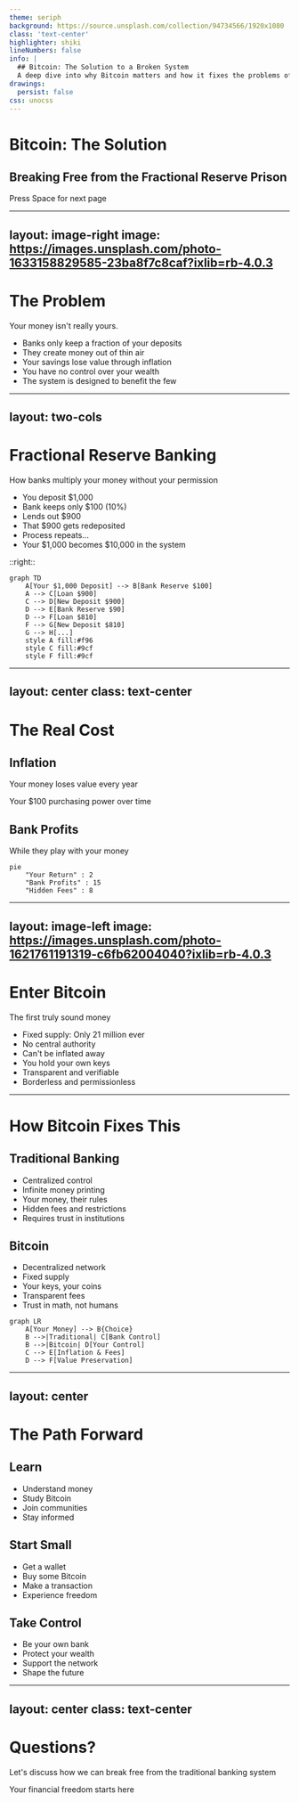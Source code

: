 ```yaml
---
theme: seriph
background: https://source.unsplash.com/collection/94734566/1920x1080
class: 'text-center'
highlighter: shiki
lineNumbers: false
info: |
  ## Bitcoin: The Solution to a Broken System
  A deep dive into why Bitcoin matters and how it fixes the problems of fractional reserve banking.
drawings:
  persist: false
css: unocss
---
```


# Bitcoin: The Solution
## Breaking Free from the Fractional Reserve Prison

<div class="pt-12">
  <span @click="$slidev.nav.next" class="px-2 py-1 rounded cursor-pointer" hover="bg-white bg-opacity-10">
    Press Space for next page <carbon:arrow-right class="inline"/>
  </span>
</div>

---
layout: image-right
image: https://images.unsplash.com/photo-1633158829585-23ba8f7c8caf?ixlib=rb-4.0.3
---

# The Problem

Your money isn't really yours.

<v-clicks>

- Banks only keep a fraction of your deposits
- They create money out of thin air
- Your savings lose value through inflation
- You have no control over your wealth
- The system is designed to benefit the few

</v-clicks>

---
layout: two-cols
---

# Fractional Reserve Banking

How banks multiply your money without your permission

<v-clicks>

- You deposit $1,000
- Bank keeps only $100 (10%)
- Lends out $900
- That $900 gets redeposited
- Process repeats...
- Your $1,000 becomes $10,000 in the system

</v-clicks>

::right::

```mermaid {scale: 0.7}
graph TD
    A[Your $1,000 Deposit] --> B[Bank Reserve $100]
    A --> C[Loan $900]
    C --> D[New Deposit $900]
    D --> E[Bank Reserve $90]
    D --> F[Loan $810]
    F --> G[New Deposit $810]
    G --> H[...]
    style A fill:#f96
    style C fill:#9cf
    style F fill:#9cf
```

---
layout: center
class: text-center
---

# The Real Cost

<div grid="~ cols-2 gap-4">
<div>

## Inflation
Your money loses value every year

<div v-click class="mt-4">
<Counter :count="100" />
<p class="text-sm opacity-75">Your $100 purchasing power over time</p>
</div>

</div>
<div>

## Bank Profits
While they play with your money

```mermaid {scale: 0.7}
pie
    "Your Return" : 2
    "Bank Profits" : 15
    "Hidden Fees" : 8
```

</div>
</div>

---
layout: image-left
image: https://images.unsplash.com/photo-1621761191319-c6fb62004040?ixlib=rb-4.0.3
---

# Enter Bitcoin

The first truly sound money

<v-clicks>

- Fixed supply: Only 21 million ever
- No central authority
- Can't be inflated away
- You hold your own keys
- Transparent and verifiable
- Borderless and permissionless

</v-clicks>

<!--
- How many Millionaires are there?
- What happens if there is one server with all your data in it and it goes down?
- calculator analogy and on changing 1+1 = 2.
-
-->

---

# How Bitcoin Fixes This

<div class="grid grid-cols-2 gap-4">

<div v-click>

## Traditional Banking
- Centralized control
- Infinite money printing
- Your money, their rules
- Hidden fees and restrictions
- Requires trust in institutions

</div>

<div v-click>

## Bitcoin
- Decentralized network
- Fixed supply
- Your keys, your coins
- Transparent fees
- Trust in math, not humans

</div>

</div>

<div v-click class="mt-8">

```mermaid {scale: 0.7}
graph LR
    A[Your Money] --> B{Choice}
    B -->|Traditional| C[Bank Control]
    B -->|Bitcoin| D[Your Control]
    C --> E[Inflation & Fees]
    D --> F[Value Preservation]
```

</div>

---
layout: center
---

# The Path Forward

<div class="grid grid-cols-3 gap-4">

<div v-click>

## Learn
- Understand money
- Study Bitcoin
- Join communities
- Stay informed

</div>

<div v-click>

## Start Small
- Get a wallet
- Buy some Bitcoin
- Make a transaction
- Experience freedom

</div>

<div v-click>

## Take Control
- Be your own bank
- Protect your wealth
- Support the network
- Shape the future

</div>

</div>

---
layout: center
class: text-center
---

# Questions?

Let's discuss how we can break free from the traditional banking system

<div class="pt-12">
  <span class="px-2 py-1 rounded cursor-pointer" hover="bg-white bg-opacity-10">
    Your financial freedom starts here
  </span>
</div>

<div class="abs-br m-6 flex gap-2">
  <a href="https://bitcoin.org" target="_blank" alt="Bitcoin"
    class="text-xl icon-btn opacity-50 !border-none !hover:text-white">
    <carbon:currency-dollar />
  </a>
</div>
